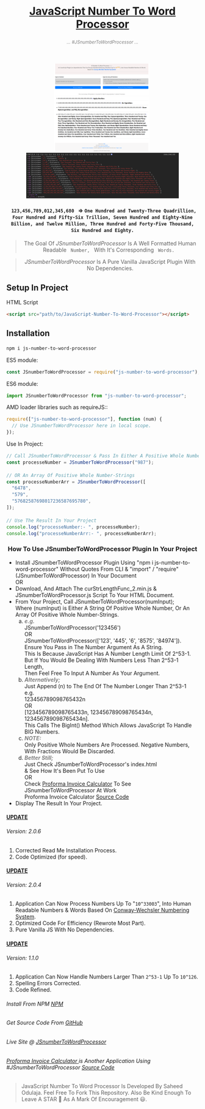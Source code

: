 <h1 align= "center"><ins>JavaScript Number To Word Processor</ins>
<h6 align= "center" style="color: grey"><small>... #JSnumberToWordProcessor ...</small></h6></h1> <br />

<div align="center">
  <a href="JSnumberToWordProcessor-fullpage.png" target="_blank" style="margin-right: 5px"><img src="JSnumberToWordProcessor-fullpage.png" width="250"/></a>
  <a href="JSnumberToWordProcessor-console.PNG" target="_blank"><img src="JSnumberToWordProcessor-console.PNG" width="400"/></a>
</div>

<h4 align="center"><code> 123,456,789,012,345,680 </code> => <code>One Hundred and Twenty-Three Quadrillion, Four Hundred and Fifty-Six Trillion, Seven Hundred and Eighty-Nine Billion, and Twelve Million, Three Hundred and Forty-Five Thousand, Six Hundred and Eighty.</code></h4>

<blockquote align="center">
    The Goal Of <em>JSnumberToWordProcessor</em> Is A Well Formatted Human Readable <code> Number, </code> With It's Corresponding <code> Words. </code>
</blockquote>
<blockquote align="center">
    <em>JSnumberToWordProcessor</em> Is A Pure Vanilla JavaScript Plugin With No Dependencies.
</blockquote>

## Setup In Project

HTML Script

```html
<script src="path/to/JavaScript-Number-To-Word-Processor"></script>
```

## Installation

```sh
npm i js-number-to-word-processor
```

ES5 module:

```js
const JSnumberToWordProcessor = require("js-number-to-word-processor");
```

ES6 module:

```js
import JSnumberToWordProcessor from "js-number-to-word-processor";
```

AMD loader libraries such as requireJS::

```js
require(["js-number-to-word-processor"], function (num) {
  // Use JSnumberToWordProcessor here in local scope.
});
```

Use In Project:

```js
// Call JSnumberToWordProcessor & Pass In Either A Positive Whole Number-String
const processeNumber = JSnumberToWordProcessor("987");

// OR An Array Of Positive Whole Number-Strings
const processeNumberArr = JSnumberToWordProcessor([
  "6478",
  "579",
  "57682587698017236587695780",
]);

// Use The Result In Your Project
console.log("processeNumber:- ", processeNumber);
console.log("processeNumberArr:- ", processeNumberArr);
```

<div>
      <h3 align="center"> How To Use JSnumberToWordProcessor Plugin In Your Project </h3>
      <ul>
          <li>Install JSnumberToWordProcessor Plugin Using "npm i js-number-to-word-processor" Without Quotes From CLI & "import" / "require" (JSnumberToWordProcessor) In Your Document</li>
          OR
          <li>Download, And Attach The curStrLengthFunc_2.min.js & JSnumberToWordProcessor.js Script To Your HTML Document.</li>
          <li>From Your Project, Call JSnumberToWordProcessor(numInput); <br /> 
           Where (numInput) is Either A String Of Positive Whole Number, Or An Array Of Positive Whole Number-Strings.
            <ol type="a">
              <li>
                <b style="color: grey;"><i>e.g.</i></b> <br />
                JSnumberToWordProcessor('123456') <br />
                                  OR <br />
                JSnumberToWordProcessor(['123', '445', '6', '8575', '84974']). <br />
                    Ensure You Pass in The Number Argument As A String. <br />
                    This Is Because JavaScript Has A Number Length Limit Of 2^53-1. <br />
                    But If You Would Be Dealing With Numbers Less Than 2^53-1 Length, <br />
                    Then Feel Free To Input A Number As Your Argument.
              </li>
              <li>
                <b style="color: grey;"><i>Alternatively;</i></b> <br />
                    Just Append (n) to The End Of The Number Longer Than 2^53-1 <br />
                    e.g. <br />
                        123456789098765432n <br />
                                 OR <br />
                        [123456789098765433n, 123456789098765434n, 123456789098765434n]. <br />
                    This Calls The BigInt() Method Which Allows JavaScript To Handle BIG Numbers. <br />
              </li>
              <li>
              <b style="color: grey;"><i>NOTE: </i></b> <br />
                    Only Positive Whole Numbers Are Processed. Negative Numbers, With Fractions Would Be Discarded. <br />
              </li>
              <li>
              <b style="color: grey;"><i>Better Still; </i></b> <br />
                    Just Check JSnumberToWordProcessor's index.html  <br />
                    & See How It's Been Put To Use
                    <br />
                    OR
                    <br />
                    Check <a href="https://sidodus.github.io/Sidodus-proforma-invoice-calculator/">Proforma Invoice Calculator</a> To See JSnumberToWordProcessor At Work  <br />
                    Proforma Invoice Calculator <a href="https://github.com/Sidodus-proforma-invoice-calculator/">Source Code</a>
              </li>
            </ol>
          </li>
          <li>
            Display The Result In Your Project.
          </li>
      </ul>
    </div>

<h4><ins>UPDATE</ins></h4>
<h6 margin-bottom="-5px"><em>Version: 2.0.6</em></h6>
  <ol>
    <li> Corrected Read Me Installation Process.</li>
    <li> Code Optimized (for speed).</li> 
  </ol>

<h4><ins>UPDATE</ins></h4>
<h6 margin-bottom="-5px"><em>Version: 2.0.4</em></h6>
  <ol>
    <li> Application Can Now Process Numbers Up To "<code>10^33003</code>", Into Human Readable Numbers & Words Based On <a href="https://www.mrob.com/pub/math/largenum.html" target="_blank"
          >Conway-Wechsler Numbering System</a
        >. </li>
    <li> Optimized Code For Efficiency (Rewrote Most Part). </li>
    <li> Pure Vanilla JS With No Dependencies.</li>
  </ol>

<h4><ins>UPDATE</ins></h4>
<h6 margin-bottom="-5px"><em>Version: 1.1.0</em></h6>
  <ol>
    <li> Application Can Now Handle Numbers Larger Than <code>2^53-1</code> Up To <code>10^126</code>. </li>
    <li> Spelling Errors Corrected. </li>
    <li> Code Refined. </li>
  </ol>

<h6>Install From NPM <a href="https://www.npmjs.com/package/js-number-to-word-processor" target="_blank">NPM</a></h6>
<h6>Get Source Code From <a href="https://github.com/Sidodus/JavaScript-Number-To-Word-Processor" target="_blank">GitHub</a></h6>
<h6>Live Site @ <a href="https://sidodus.github.io/JavaScript-Number-To-Word-Processor/" target="_blank">JSnumberToWordProcessor</a></h6>
<h6><a href="https://sidodus.github.io/Sidodus-proforma-invoice-calculator/" target="_blank">Proforma Invoice Calculator </a>is Another Application Using #JSnumberToWordProcessor <a href="https://github.com/Sidodus-proforma-invoice-calculator/" target="_blank"> Source Code</a></h6>

> JavaScript Number To Word Processor Is Developed By Saheed Odulaja.
> Feel Free To Fork This Repository.
> Also Be Kind Enough To Leave A STAR 🌟 As A Mark Of Encouragement 😃.

